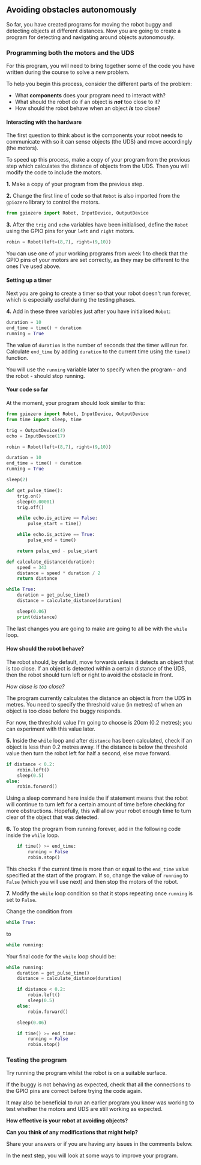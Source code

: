 [comment]: # (
Is this step open? Y/N
If so, short description of this step:
Related links:
Related files:
)

## Avoiding obstacles autonomously

So far, you have created programs for moving the robot buggy and detecting objects at different distances. Now you are going to create a program for detecting and navigating around objects autonomously.

### Programming both the motors and the UDS

For this program, you will need to bring together some of the code you have written during the course to solve a new problem. 

To help you begin this process, consider the different parts of the problem:

+ What **components** does your program need to interact with?
+ What should the robot do if an object is ***not*** too close to it?
+ How should the robot behave when an object ***is*** too close?

#### Interacting with the hardware

The first question to think about is the components your robot needs to communicate with so it can sense objects (the UDS) and move accordingly (the motors).

To speed up this process, make a copy of your program from the previous step which calculates the distance of objects from the UDS. Then you will modify the code to include the motors.

**1.** Make a copy of your program from the previous step. 

**2.** Change the first line of code so that `Robot` is also imported from the `gpiozero` library to control the motors.

~~~ python
from gpiozero import Robot, InputDevice, OutputDevice
~~~

**3.** After the `trig` and `echo` variables have been initialised, define the `Robot` using the GPIO pins for your `left` and `right` motors. 

~~~ python
robin = Robot(left=(8,7), right=(9,10))
~~~

You can use one of your working programs from week 1 to check that the GPIO pins of your motors are set correctly, as they may be different to the ones I've used above.

#### Setting up a timer

Next you are going to create a timer so that your robot doesn't run forever, which is especially useful during the testing phases. 

**4.** Add in these three variables just after you have initialised `Robot`:

~~~ python 
duration = 10
end_time = time() + duration
running = True
~~~

The value of `duration` is the number of seconds that the timer will run for. Calculate `end_time` by adding `duration` to the current time using the `time()` function. 

You will use the `running` variable later to specify when the program - and the robot - should stop running.

#### Your code so far

At the moment, your program should look similar to this:

~~~ python
from gpiozero import Robot, InputDevice, OutputDevice
from time import sleep, time

trig = OutputDevice(4)
echo = InputDevice(17)

robin = Robot(left=(8,7), right=(9,10))

duration = 10
end_time = time() + duration
running = True

sleep(2)

def get_pulse_time():
    trig.on()
    sleep(0.00001)
    trig.off()

    while echo.is_active == False:
        pulse_start = time()

    while echo.is_active == True:
        pulse_end = time()

    return pulse_end - pulse_start

def calculate_distance(duration):
    speed = 343
    distance = speed * duration / 2
    return distance

while True:
    duration = get_pulse_time()
    distance = calculate_distance(duration)

    sleep(0.06)
    print(distance)
~~~

The last changes you are going to make are going to all be with the `while` loop. 

#### How should the robot behave?

The robot should, by default, move forwards unless it detects an object that is too close. If an object is detected within a certain distance of the UDS, then the robot should turn left or right to avoid the obstacle in front.

*How close is too close?*

The program currently calculates the distance an object is from the UDS in metres. You need to specify the threshold value (in metres) of when an object is too close before the buggy responds.

For now, the threshold value I'm going to choose is 20cm (0.2 metres); you can experiment with this value later.

**5.** Inside the `while` loop and after `distance` has been calculated, check if an object is less than 0.2 metres away. If the distance is below the threshold value then turn the robot left for half a second, else move forward. 

~~~ python
if distance < 0.2:
    robin.left()
    sleep(0.5)
else:
    robin.forward()
~~~

Using a sleep command here inside the if statement means that the robot will continue to turn left for a certain amount of time before checking for more obstructions. Hopefully, this will allow your robot enough time to turn clear of the object that was detected.

**6.** To stop the program from running forever, add in the following code inside the `while` loop.

~~~ python
    if time() >= end_time:
        running = False
        robin.stop()
~~~

This checks if the current time is more than or equal to the `end_time` value specified at the start of the program. If so, change the value of `running` to `False` (which you will use next) and then stop the motors of the robot.

**7.** Modify the `while` loop condition so that it stops repeating once `running` is set to `False`.

Change the condition from

~~~ python
while True:
~~~
 
to

~~~ python
while running:
~~~

Your final code for the `while` loop should be:

~~~ python
while running:
    duration = get_pulse_time()
    distance = calculate_distance(duration)

    if distance < 0.2:
        robin.left()
        sleep(0.5)
    else:
        robin.forward()

    sleep(0.06)

    if time() >= end_time:
        running = False
        robin.stop()
~~~

### Testing the program

Try running the program whilst the robot is on a suitable surface.

If the buggy is not behaving as expected, check that all the connections to the GPIO pins are correct before trying the code again. 

It may also be beneficial to run an earlier program you know was working to test whether the motors and UDS are still working as expected.

**How effective is your robot at avoiding objects?**

**Can you think of any modifications that might help?**

Share your answers or if you are having any issues in the comments below.

In the next step, you will look at some ways to improve your program.
